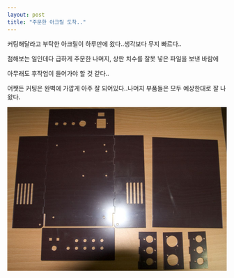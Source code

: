 ```yaml
---
layout: post
title: "주문한 아크릴 도착.."
---
```


커팅해달라고 부탁한 아크릴이 하루만에 왔다..생각보다 무지 빠르다..

첨해보는 일인데다 급하게 주문한 나머지, 상판 치수를 잘못 넣은 파일을 보낸 바람에

아무래도 후작업이 들어가야 할 것 같다..

어쨋든 커팅은 완벽에 가깝게 아주 잘 되어있다..나머지 부품들은 모두 예상한대로 잘 나왔다.

![image](/assets/images/222c2c3369db7e9b19424d035444a1d3.jpg)

